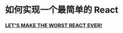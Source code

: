 # 如何实现一个最简单的 React

### [LET'S MAKE THE WORST REACT EVER!](https://zserge.com/posts/worst-react-ever/)

